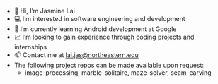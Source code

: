 - 👋 Hi, I’m Jasmine Lai
- 💻 I’m interested in software engineering and development
- 🌱 I’m currently learning Android development at Google
- 📈 I’m looking to gain experience through coding projects and internships
- 📫 Contact me at lai.jas@northeastern.edu
- The following project repos can be made available upon request:
    - image-processing, marble-solitaire, maze-solver, seam-carving

<!---
jasmine-lai/jasmine-lai is a ✨ special ✨ repository because its `README.md` (this file) appears on your GitHub profile.
You can click the Preview link to take a look at your changes.
--->
